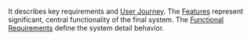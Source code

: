 It describes key requirements and [User Journey](FVADocX/FVAToolSetUserJourney.pptx).
The [Features](FVADocX/FVAToolSetFeatures.pptx) represent significant, central functionality of the final system. 
The [Functional Requirements](FVADocX/FunctionalRequirements.xlsx) define the system detail behavior. 